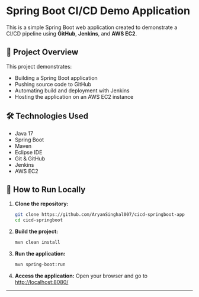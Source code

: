 # Spring Boot CI/CD Demo Application

This is a simple Spring Boot web application created to demonstrate a CI/CD pipeline using **GitHub**, **Jenkins**, and **AWS EC2**.

## 🚀 Project Overview

This project demonstrates:
- Building a Spring Boot application
- Pushing source code to GitHub
- Automating build and deployment with Jenkins
- Hosting the application on an AWS EC2 instance

## 🛠️ Technologies Used

- Java 17
- Spring Boot
- Maven
- Eclipse IDE
- Git & GitHub
- Jenkins
- AWS EC2

## 🧪 How to Run Locally

1. **Clone the repository:**
   ```bash
   git clone https://github.com/AryanSinghal007/cicd-springboot-app
   cd cicd-springboot
   ```

2. **Build the project:**
   ```bash
   mvn clean install
   ```

3. **Run the application:**
   ```bash
   mvn spring-boot:run
   ```

4. **Access the application:**
   Open your browser and go to [http://localhost:8080/](http://localhost:8080/)

---